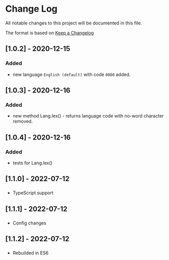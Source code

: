 # Change Log
All notable changes to this project will be documented in this file.

The format is based on [Keep a Changelog](http://keepachangelog.com/)

## [1.0.2] - 2020-12-15
### Added

- new language `English (default)` with code `0000` added.

## [1.0.3] - 2020-12-16
### Added

- new method Lang.lex() - returns language code with no-word character removed.

## [1.0.4] - 2020-12-16
### Added

- tests for Lang.lex()

## [1.1.0] - 2022-07-12

### 
- TypeScript support

## [1.1.1] - 2022-07-12

### 
- Config changes

## [1.1.2] - 2022-07-12

### 
- Rebuilded in ES6